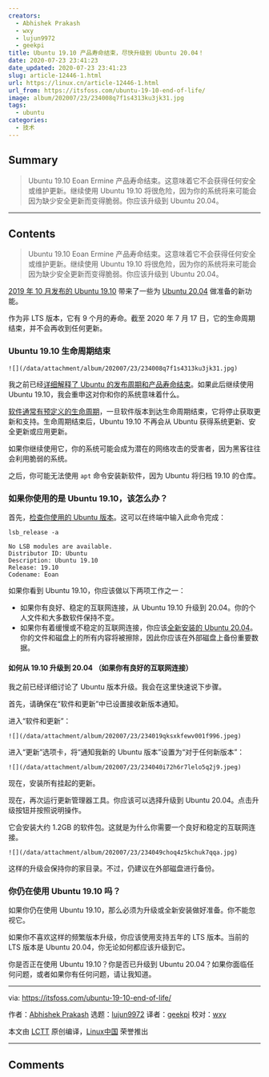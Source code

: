 ```yaml
---
creators:
  - Abhishek Prakash
  - wxy
  - lujun9972
  - geekpi
title: Ubuntu 19.10 产品寿命结束，尽快升级到 Ubuntu 20.04！
date: 2020-07-23 23:41:23
date_updated: 2020-07-23 23:41:23
slug: article-12446-1.html
url: https://linux.cn/article-12446-1.html
url_from: https://itsfoss.com/ubuntu-19-10-end-of-life/
image: album/202007/23/234008q7f1s4313ku3jk31.jpg
tags:
  - ubuntu
categories:
  - 技术
---
```


## Summary

> Ubuntu 19.10 Eoan Ermine 产品寿命结束。这意味着它不会获得任何安全或维护更新。继续使用 Ubuntu 19.10 将很危险，因为你的系统将来可能会因为缺少安全更新而变得脆弱。你应该升级到 Ubuntu 20.04。

***

<!-- more -->

## Contents

> 
> Ubuntu 19.10 Eoan Ermine 产品寿命结束。这意味着它不会获得任何安全或维护更新。继续使用 Ubuntu 19.10 将很危险，因为你的系统将来可能会因为缺少安全更新而变得脆弱。你应该升级到 Ubuntu 20.04。
> 
> 
> 

[2019 年 10 月发布的 Ubuntu 19.10](https://itsfoss.com/ubuntu-19-10-released/) 带来了一些为 [Ubuntu 20.04](https://itsfoss.com/download-ubuntu-20-04/) 做准备的新功能。

作为非 LTS 版本，它有 9 个月的寿命。截至 2020 年 7 月 17 日，它的生命周期结束，并不会再收到任何更新。

### Ubuntu 19.10 生命周期结束

`![](/data/attachment/album/202007/23/234008q7f1s4313ku3jk31.jpg)`

我之前已经[详细解释了 Ubuntu 的发布周期和产品寿命结束](https://itsfoss.com/end-of-life-ubuntu/)。如果此后继续使用 Ubuntu 19.10，我会重申这对你和你的系统意味着什么。

[软件通常有预定义的生命周期](https://en.wikipedia.org/wiki/Systems_development_life_cycle)，一旦软件版本到达生命周期结束，它将停止获取更新和支持。生命周期结束后，Ubuntu 19.10 不再会从 Ubuntu 获得系统更新、安全更新或应用更新。

如果你继续使用它，你的系统可能会成为潜在的网络攻击的受害者，因为黑客往往会利用脆弱的系统。

之后，你可能无法使用 `apt` 命令安装新软件，因为 Ubuntu 将归档 19.10 的仓库。

### 如果你使用的是 Ubuntu 19.10，该怎么办？

首先，[检查你使用的 Ubuntu 版本](https://itsfoss.com/how-to-know-ubuntu-unity-version/)。这可以在终端中输入此命令完成：

```shell
lsb_release -a
```

```shell
No LSB modules are available.
Distributor ID: Ubuntu
Description: Ubuntu 19.10
Release: 19.10
Codename: Eoan
```

如果你看到 Ubuntu 19.10，你应该做以下两项工作之一：

* 如果你有良好、稳定的互联网连接，从 Ubuntu 19.10 升级到 20.04。你的个人文件和大多数软件保持不变。
* 如果你有着缓慢或不稳定的互联网连接，你应该[全新安装的 Ubuntu 20.04](https://itsfoss.com/install-ubuntu/)。你的文件和磁盘上的所有内容将被擦除，因此你应该在外部磁盘上备份重要数据。

#### 如何从 19.10 升级到 20.04 （如果你有良好的互联网连接）

我之前已经详细讨论了 Ubuntu 版本升级。我会在这里快速说下步骤。

首先，请确保在“软件和更新”中已设置接收新版本通知。

进入“软件和更新”：

`![](/data/attachment/album/202007/23/234019qksxkfewv001f996.jpeg)`

进入“更新”选项卡，将“通知我新的 Ubuntu 版本”设置为“对于任何新版本”：

`![](/data/attachment/album/202007/23/234040i72h6r7lelo5q2j9.jpeg)`

现在，安装所有挂起的更新。

现在，再次运行更新管理器工具。你应该可以选择升级到 Ubuntu 20.04。点击升级按钮并按照说明操作。

它会安装大约 1.2GB 的软件包。这就是为什么你需要一个良好和稳定的互联网连接。

`![](/data/attachment/album/202007/23/234049choq4z5kchuk7qqa.jpg)`

这样的升级会保持你的家目录。不过，仍建议在外部磁盘进行备份。

### 你仍在使用 Ubuntu 19.10 吗？

如果你仍在使用 Ubuntu 19.10，那么必须为升级或全新安装做好准备。你不能忽视它。

如果你不喜欢这样的频繁版本升级，你应该使用支持五年的 LTS 版本。当前的 LTS 版本是 Ubuntu 20.04，你无论如何都应该升级到它。

你是否正在使用 Ubuntu 19.10？你是否已升级到 Ubuntu 20.04？如果你面临任何问题，或者如果你有任何问题，请让我知道。

---

via: <https://itsfoss.com/ubuntu-19-10-end-of-life/>

作者：[Abhishek Prakash](https://itsfoss.com/author/abhishek/) 选题：[lujun9972](https://github.com/lujun9972) 译者：[geekpi](https://github.com/geekpi) 校对：[wxy](https://github.com/wxy)

本文由 [LCTT](https://github.com/LCTT/TranslateProject) 原创编译，[Linux中国](https://linux.cn/) 荣誉推出

***

## Comments
